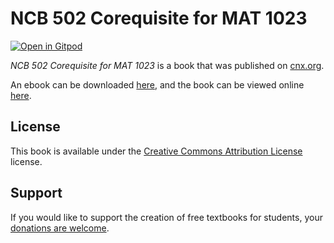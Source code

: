 # NCB 502 Corequisite for MAT 1023

[![Open in Gitpod](https://gitpod.io/button/open-in-gitpod.svg)](https://gitpod.io/from-referrer/)

_NCB 502 Corequisite for MAT 1023_ is a book that was published on [cnx.org](https://cnx.org/).

An ebook can be downloaded [here](https://github.com/cnx-user-books/cnxbook-ncb-502-corequisite-for-mat-1023/releases/latest), and the book can be viewed online [here](https://github.com/cnx-user-books/cnxbook-ncb-502-corequisite-for-mat-1023/releases/latest).

## License
This book is available under the [Creative Commons Attribution License](./LICENSE) license.

## Support
If you would like to support the creation of free textbooks for students, your [donations are welcome](https://riceconnect.rice.edu/donation/support-openstax-banner).
